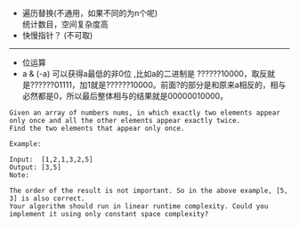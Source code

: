 * 遍历替换(不通用，如果不同的为n个呢)   
  统计数目，空间复杂度高
* 快慢指针？  (不可取)
---
* 位运算   
* a & (-a) 可以获得a最低的非0位 ,比如a的二进制是 ??????10000，取反就是??????01111，加1就是??????10000。前面?的部分是和原来a相反的，相与必然都是0，所以最后整体相与的结果就是00000010000。

```
Given an array of numbers nums, in which exactly two elements appear only once and all the other elements appear exactly twice. 
Find the two elements that appear only once.

Example:

Input:  [1,2,1,3,2,5]
Output: [3,5]
Note:

The order of the result is not important. So in the above example, [5, 3] is also correct.
Your algorithm should run in linear runtime complexity. Could you implement it using only constant space complexity?
```